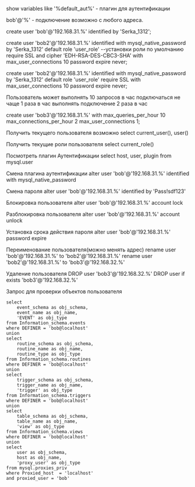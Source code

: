 
show variables like '%default_aut%' - плагин для аутентификации

bob'@'%' - подключение возможно с любого адреса.

create user 'bob'@'192.168.31.%' identified by 'Serka_1312';

create user 'bob2'@'192.168.31.%'
identified with mysql_native_password
by 'Serka_1312'
default role 'user_role' --установки роли по умолчанию
require SSL and cipher 'EDH-RSA-DES-CBC3-SHA'
with max_user_connections 10
password expire never;


create user 'bob2'@'192.168.31.%'
identified with mysql_native_password
by 'Serka_1312'
default role 'user_role'
require SSL
with max_user_connections 10
password expire never;


Пользователь может выполнять 10 запросов в час
подключаться не чаще 1 раза в час
выполнять подключение 2 раза в час

create user 'bob3'@'192.168.31.%'
with max_queries_per_hour 10
max_connections_per_hour 2
max_user_connections 1;

Получить текущего пользователя возможно
select current_user(), user()

Получить текущие роли пользователя
select current_role()

Посмотреть плагин Аутентификации
select host, user, plugin  from mysql.user

Смена плагина аутентификации
alter user 'bob'@'192.168.31.%' identified with mysql_native_password 

Смена пароля
alter user 'bob'@'192.168.31.%' identified by 'Pass!sdf123'

Блокировка пользователя
alter user 'bob'@'192.168.31.%' account lock

Разблокировка пользователя
alter user 'bob'@'192.168.31.%' account unlock

Установка срока действия пароля
alter user 'bob'@'192.168.31.%' password expire

Переименование пользователя(можно менять адрес)
rename user 'bob'@'192.168.31.%' to  'bob2'@'192.168.31.%'
rename user 'bob2'@'192.168.31.%' to  'bob3'@'192.168.32.%'

Удаление пользователя
DROP  user 'bob3'@'192.168.32.%'
DROP  user if exists 'bob3'@'192.168.32.%'

Запрос для проверки объектов пользователя
````
select 
	event_schema as obj_schema,
	event_name as obj_name,
	'EVENT' as obj_type
from Information_schema.events
where DEFINER = 'bob@localhost'
union
select 
	routine_schema as obj_schema,
	routine_name as obj_name,
	routine_type as obj_type
from Information_schema.routines
where DEFINER = 'bob@localhost'
union
select 
	trigger_schema as obj_schema,
	trigger_name as obj_name,
	'trigger' as obj_type
from Information_schema.triggers
where DEFINER = 'bob@localhost'
union
select 
	table_schema as obj_schema,
	table_name as obj_name,
	'view' as obj_type
from Information_schema.views
where DEFINER = 'bob@localhost'
union
select 
	user as obj_schema,
	host as obj_name,
	'proxy_user' as obj_type
from mysql.proxies_priv
where Proxied_host  = 'localhost'
and proxied_user = 'bob'
````
